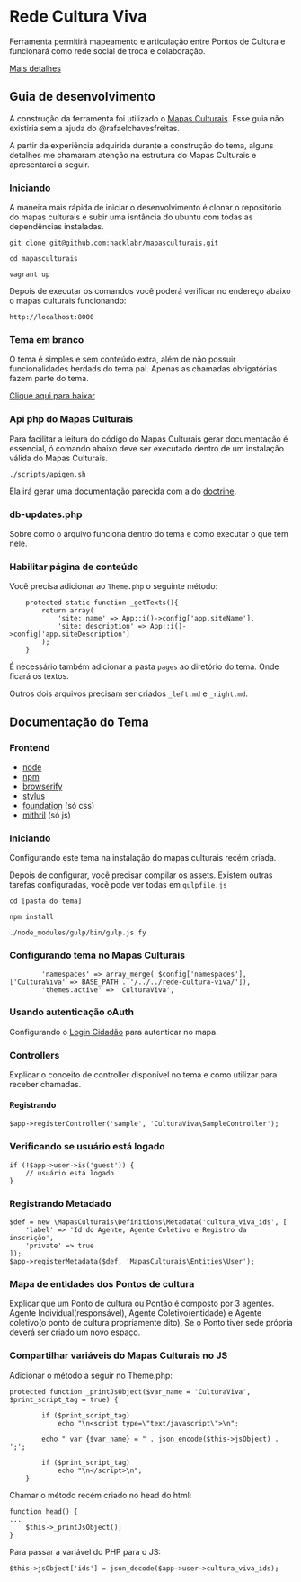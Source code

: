 # Rede Cultura Viva

Ferramenta permitirá mapeamento e articulação entre Pontos de Cultura e funcionará como rede social de troca e colaboração.

[Mais detalhes](www.brasil.gov.br/cultura/2015/06/primeira-versao-de-cadastro-de-pontos-de-cultura-e-apresentada)

## Guia de desenvolvimento

A construção da ferramenta foi utilizado o [Mapas Culturais](https://github.com/hacklabr/mapasculturais). Esse guia não existiria sem a ajuda do @rafaelchavesfreitas.

A partir da experiência adquirida durante a construção do tema, alguns detalhes me chamaram atenção na estrutura do Mapas Culturais e apresentarei a seguir.

### Iniciando

A maneira mais rápida de iniciar o desenvolvimento é clonar o repositório do mapas culturais e subir uma isntância do ubuntu com todas as dependências instaladas.

```git clone git@github.com:hacklabr/mapasculturais.git```

```cd mapasculturais```

```vagrant up```

Depois de executar os comandos você poderá verificar no endereço abaixo o mapas culturais funcionando:

``` http://localhost:8000 ```

### Tema em branco

O tema é simples e sem conteúdo extra, além de não possuir funcionalidades herdads do tema pai. Apenas as chamadas obrigatórias fazem parte do tema. 

[Clique aqui para baixar](https://github.com/institutotim/rede-cultura-viva/releases/tag/0.1)

### Api php do Mapas Culturais

Para facilitar a leitura do código do Mapas Culturais gerar documentação é essencial, ó comando abaixo deve ser executado dentro de um instalação válida do Mapas Culturais.

``` ./scripts/apigen.sh ```

Ela irá gerar uma documentação parecida com a do [doctrine](http://www.doctrine-project.org/api/orm/2.4/).

### db-updates.php

Sobre como o arquivo funciona dentro do tema e como executar o que tem nele.

### Habilitar página de conteúdo

Você precisa adicionar ao ``` Theme.php ``` o seguinte método:

```
    protected static function _getTexts(){
        return array(
            'site: name' => App::i()->config['app.siteName'],
            'site: description' => App::i()->config['app.siteDescription']
		);
	}
```

É necessário também adicionar a pasta ``` pages ``` ao diretório do tema. Onde ficará os textos.

Outros dois arquivos precisam ser criados ``` _left.md ``` e ``` _right.md ```.

## Documentação do Tema

### Frontend

* [node](http://nodejs.org/)
* [npm](http://npmjs.com/)
* [browserify](http://browserify.org)
* [stylus](http://learnboost.github.io/stylus/)
* [foundation](http://foundation.zurb.com/docs/) (só css)
* [mithril](http://lhorie.github.io/mithril/) (só js)

### Iniciando

Configurando este tema na instalação do mapas culturais recém criada.

Depois de configurar, você precisar compilar os assets. Existem outras tarefas configuradas, você pode ver todas em ``` gulpfile.js ```

``` cd [pasta do tema] ```

``` npm install ```

``` ./node_modules/gulp/bin/gulp.js fy ```

### Configurando tema no Mapas Culturais

```
        'namespaces' => array_merge( $config['namespaces'], ['CulturaViva' => BASE_PATH . '/../../rede-cultura-viva/']),
		'themes.active' => 'CulturaViva',
```

### Usando autenticação oAuth

Configurando o [Login Cidadão](https://github.com/PROCERGS/login-cidadao/tree/dev) para autenticar no mapa.


### Controllers

Explicar o conceito de controller disponível no tema e como utilizar para receber chamadas.

#### Registrando

```
$app->registerController('sample', 'CulturaViva\SampleController');

```

### Verificando se usuário está logado

```
if (!$app->user->is('guest')) {
	// usuário está logado
}
```

### Registrando Metadado

```
$def = new \MapasCulturais\Definitions\Metadata('cultura_viva_ids', [
	'label' => 'Id do Agente, Agente Coletivo e Registro da inscrição',
	'private' => true
]);
$app->registerMetadata($def, 'MapasCulturais\Entities\User');

```

### Mapa de entidades dos Pontos de cultura

Explicar que um Ponto de cultura ou Pontão é composto por 3 agentes. Agente Individual(responsável), Agente Coletivo(entidade) e Agente coletivo(o ponto de cultura propriamente dito). Se o Ponto tiver sede própria deverá ser criado um novo espaço.

### Compartilhar variáveis do Mapas Culturais no JS

Adicionar o método a seguir no Theme.php:

``` 
protected function _printJsObject($var_name = 'CulturaViva', $print_script_tag = true) {

        if ($print_script_tag)
            echo "\n<script type=\"text/javascript\">\n";

        echo " var {$var_name} = " . json_encode($this->jsObject) . ';';

        if ($print_script_tag)
            echo "\n</script>\n";
    }
```

Chamar o método recém criado no head do html:

```
function head() {
...
	$this->_printJsObject();
}
```


Para passar a variável do PHP para o JS:

```
$this->jsObject['ids'] = json_decode($app->user->cultura_viva_ids);
```

